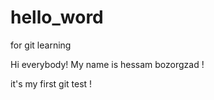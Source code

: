# hello_word
for git learning

Hi everybody!
My name is hessam bozorgzad !

it's my first git test !

